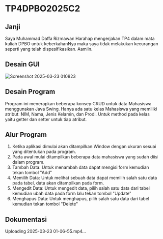 # TP4DPBO2025C2
## Janji
Saya Muhammad Daffa Rizmawan Harahap mengerjakan TP4 dalam mata kuliah DPBO untuk keberkahanNya maka saya tidak melakukan kecurangan seperti yang telah dispesifikasikan. Aamiin.

## Desain GUI
![Screenshot 2025-03-23 010823](https://github.com/user-attachments/assets/2e0d2ca0-8375-475e-884a-0e5c08b5b800)

## Desain Program
Program ini menerapkan beberapa konsep CRUD untuk data Mahasiswa menggunakan Java Swing. Hanya ada satu kelas Mahasiswa yang memiliki atribut: NIM, Nama, Jenis Kelamin, dan Prodi.
Untuk method pada kelas yaitu getter dan setter untuk tiap atribut.

## Alur Program
1. Ketika aplikasi dimulai akan ditampilkan Window dengan ukuran sesuai yang ditentukan pada program.
2. Pada awal mulai ditampilkan beberapa data mahasiswa yang sudah diisi dalam program.
3. Tambah Data: Untuk menambah data dapat mengisi form kemudian tekan tombol "Add"
4. Memilih Data: Untuk melihat sebuah data dapat memilih salah satu data pada tabel, data akan ditampilkan pada form.
5. Mengedit Data: Untuk mengedit data, pilih salah satu data dari tabel kemudian ubah data pada form lalu tekan tombol "Update"
6. Menghapus Data: Untuk menghapus, pilih salah satu data dari tabel kemudian tekan tombol "Delete"

  
## Dokumentasi


Uploading  2025-03-23 01-06-55.mp4…



